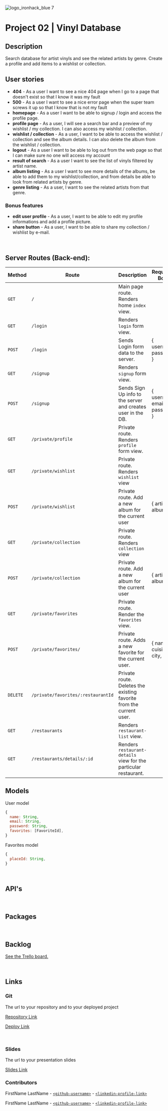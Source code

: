 ![logo_ironhack_blue 7](https://user-images.githubusercontent.com/23629340/40541063-a07a0a8a-601a-11e8-91b5-2f13e4e6b441.png)

# Project 02 | Vinyl Database

## Description

Search database for artist vinyls and see the related artists by genre.
Create a profile and add items to a wishlist or collection.

## User stories

- **404** - As a user I want to see a nice 404 page when I go to a page that doesn't exist so that I know it was my fault
- **500** - As a user I want to see a nice error page when the super team screws it up so that I know that is not my fault
- **homepage** - As a user I want to be able to signup / login and access the profile page.
- **profile page** - As a user, I will see a search bar and a preview of my wishlist / my collection. I can also access my wishlist / collection.
- **wishlist / collection** - As a user, I want to be able to access the wishlist / collection and see the album details. I can also delete the album from the wishlist / collection.
- **logout** - As a user I want to be able to log out from the web page so that I can make sure no one will access my account
- **result of search** - As a user I want to see the list of vinyls filtered by artist name.
- **album listing** - As a user I want to see more details of the albums, be able to add them to my wishlist/collection, and from details be able to look from related artists by genre.
- **genre listing** - As a user, I want to see the related artists from that genre.

### Bonus features

- **edit user profile** - As a user, I want to be able to edit my profile informations and add a profile picture.
- **share button** - As a user, I want to be able to share my collection / wishlist by e-mail.

<br>

## Server Routes (Back-end):

| **Method** | **Route**                          | **Description**                                                     | Request - Body                |
| ---------- | ---------------------------------- | ------------------------------------------------------------------- | ----------------------------- |
| `GET`      | `/`                                | Main page route. Renders home `index` view.                         |                               |
| `GET`      | `/login`                           | Renders `login` form view.                                          |                               |
| `POST`     | `/login`                           | Sends Login form data to the server.                                | { username, password }        |
| `GET`      | `/signup`                          | Renders `signup` form view.                                         |                               |
| `POST`     | `/signup`                          | Sends Sign Up info to the server and creates user in the DB.        | { username, email, password } |
| `GET`      | `/private/profile`                 | Private route. Renders `profile` form view.                         |                               |
| `GET`      | `/private/wishlist`                | Private route. Renders `wishlist` view                              |
| `POST`     | `/private/wishlist`                | Private route. Add a new album for the current user                 | { artist, album}              |
| `GET`      | `/private/collection`              | Private route. Renders `collection` view                            |
| `POST`     | `/private/collection`              | Private route. Add a new album for the current user                 | { artist, album}              |
| `GET`      | `/private/favorites`               | Private route. Render the `favorites` view.                         |                               |
| `POST`     | `/private/favorites/`              | Private route. Adds a new favorite for the current user.            | { name, cuisine, city, }      |
| `DELETE`   | `/private/favorites/:restaurantId` | Private route. Deletes the existing favorite from the current user. |                               |
| `GET`      | `/restaurants`                     | Renders `restaurant-list` view.                                     |                               |
| `GET`      | `/restaurants/details/:id`         | Renders `restaurant-details` view for the particular restaurant.    |                               |

## Models

User model

```javascript
{
  name: String,
  email: String,
  password: String,
  favorites: [FavoriteId],
}

```

Favorites model

```javascript
{
  placeId: String,
}

```

<br>

## API's

<br>

## Packages

<br>

## Backlog

[See the Trello board.](https://trello.com/b/Ni3giVKf/ironhackproject)

<br>

## Links

### Git

The url to your repository and to your deployed project

[Repository Link]()

[Deploy Link]()

<br>

### Slides

The url to your presentation slides

[Slides Link](https://docs.google.com/presentation/d/1P5FIi0vHZBUcgUtmt1M4_lLCO5dwdJ4UOgtJa4ehGfk/edit?usp=sharing)

### Contributors

FirstName LastName - [`<github-username>`](https://github.com/person1-username) - [`<linkedin-profile-link>`](https://www.linkedin.com/in/person1-username)

FirstName LastName - [`<github-username>`](https://github.com/person2-username) - [`<linkedin-profile-link>`](https://www.linkedin.com/in/person2-username)
